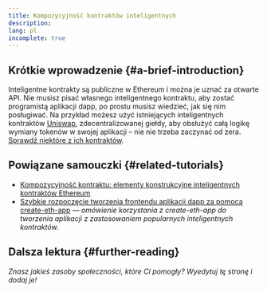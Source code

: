 ```yaml
---
title: Kompozycyjność kontraktów inteligentnych
description:
lang: pl
incomplete: true
---
```


## Krótkie wprowadzenie \{#a-brief-introduction}

Inteligentne kontrakty są publiczne w Ethereum i można je uznać za otwarte API. Nie musisz pisać własnego inteligentnego kontraktu, aby zostać programistą aplikacji dapp, po prostu musisz wiedzieć, jak się nim posługiwać. Na przykład możesz użyć istniejących inteligentnych kontraktów [Uniswap](https://uniswap.exchange/swap), zdecentralizowanej giełdy, aby obsłużyć całą logikę wymiany tokenów w swojej aplikacji – nie nie trzeba zaczynać od zera. [Sprawdź niektóre z ich kontraktów](https://github.com/Uniswap/uniswap-v2-core/tree/master/contracts).

## Powiązane samouczki \{#related-tutorials}

- [Kompozycyjność kontraktu: elementy konstrukcyjne inteligentnych kontraktów Ethereum](https://blog.decentlabs.io/contract-composability-the-building-blocks-of-ethereum-smart-contract-development/)
- [Szybkie rozpoczęcie tworzenia frontendu aplikacji dapp za pomocą create-eth-app](/developers/tutorials/kickstart-your-dapp-frontend-development-with-create-eth-app/) _— omówienie korzystania z create-eth-app do tworzenia aplikacji z zastosowaniem popularnych inteligentnych kontraktów._

## Dalsza lektura \{#further-reading}

_Znasz jakieś zasoby społeczności, które Ci pomogły? Wyedytuj tę stronę i dodaj je!_
